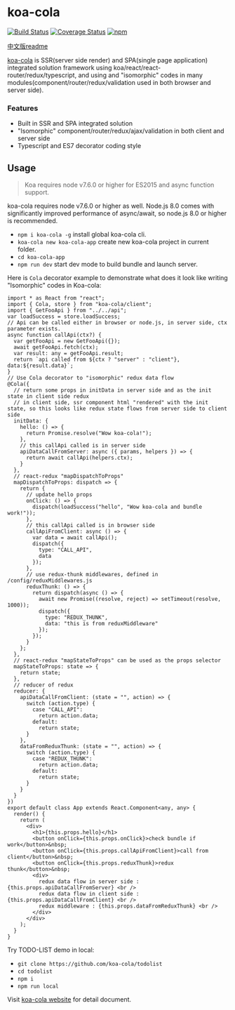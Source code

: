 
# koa-cola
[![Build Status](https://travis-ci.org/hcnode/koa-cola.svg?branch=master)](https://travis-ci.org/hcnode/koa-cola)
[![Coverage Status](https://coveralls.io/repos/github/hcnode/koa-cola/badge.svg?branch=master)](https://coveralls.io/github/hcnode/koa-cola?branch=master)
[![npm](https://img.shields.io/npm/v/koa-cola.svg)](https://www.npmjs.com/package/koa-cola)

[中文版readme](https://github.com/hcnode/koa-cola/blob/master/README_zh.md)

[koa-cola](https://koa-cola.github.io/) is SSR(server side render) and SPA(single page application) integrated solution framework using koa/react/react-router/redux/typescript, and using and "isomorphic" codes in many modules(component/router/redux/validation used in both browser and server side).


### Features
* Built in SSR and SPA integrated solution
* "Isomorphic" component/router/redux/ajax/validation in both client and server side
* Typescript and ES7 decorator coding style


## Usage

> Koa requires node v7.6.0 or higher for ES2015 and async function support.

koa-cola requires node v7.6.0 or higher as well. Node.js 8.0 comes with significantly improved performance of async/await, so node.js 8.0 or higher is recommended. 

* `npm i koa-cola -g` install global koa-cola cli.
* `koa-cola new koa-cola-app` create new koa-cola project in current folder.
* `cd koa-cola-app`
* `npm run dev` start dev mode to build bundle and launch server.

Here is `Cola` decorator example to demonstrate what does it look like writing "Isomorphic" codes in Koa-cola:

```tsx
import * as React from "react";
import { Cola, store } from "koa-cola/client";
import { GetFooApi } from "../../api";
var loadSuccess = store.loadSuccess;
// Api can be called either in browser or node.js, in server side, ctx parameter exists.
async function callApi(ctx?) {
  var getFooApi = new GetFooApi({});
  await getFooApi.fetch(ctx);
  var result: any = getFooApi.result;
  return `api called from ${ctx ? "server" : "client"}, data:${result.data}`;
}
// Use Cola decorator to "isomorphic" redux data flow
@Cola({
  // return some props in initData in server side and as the init state in client side redux
  // in client side, ssr component html "rendered" with the init state, so this looks like redux state flows from server side to client side
  initData: {
    hello: () => {
      return Promise.resolve("Wow koa-cola!");
    },
    // this callApi called is in server side
    apiDataCallFromServer: async ({ params, helpers }) => {
      return await callApi(helpers.ctx);
    }
  },
  // react-redux "mapDispatchToProps"
  mapDispatchToProps: dispatch => {
    return {
      // update hello props 
      onClick: () => {
        dispatch(loadSuccess("hello", "Wow koa-cola and bundle work!"));
      },
      // this callApi called is in browser side
      callApiFromClient: async () => {
        var data = await callApi();
        dispatch({
          type: "CALL_API",
          data
        });
      },
      // use redux-thunk middlewares, defined in /config/reduxMiddlewares.js
      reduxThunk: () => {
        return dispatch(async () => {
          await new Promise((resolve, reject) => setTimeout(resolve, 1000));
          dispatch({
            type: "REDUX_THUNK",
            data: "this is from reduxMiddleware"
          });
        });
      }
    };
  },
  // react-redux "mapStateToProps" can be used as the props selector
  mapStateToProps: state => {
    return state;
  },
  // reducer of redux
  reducer: {
    apiDataCallFromClient: (state = "", action) => {
      switch (action.type) {
        case "CALL_API":
          return action.data;
        default:
          return state;
      }
    },
    dataFromReduxThunk: (state = "", action) => {
      switch (action.type) {
        case "REDUX_THUNK":
          return action.data;
        default:
          return state;
      }
    }
  }
})
export default class App extends React.Component<any, any> {
  render() {
    return (
      <div>
        <h1>{this.props.hello}</h1>
        <button onClick={this.props.onClick}>check bundle if work</button>&nbsp;
        <button onClick={this.props.callApiFromClient}>call from client</button>&nbsp;
        <button onClick={this.props.reduxThunk}>redux thunk</button>&nbsp;
        <div>
          redux data flow in server side : {this.props.apiDataCallFromServer} <br />
          redux data flow in client side : {this.props.apiDataCallFromClient} <br />
          redux middleware : {this.props.dataFromReduxThunk} <br />
        </div>
      </div>
    );
  }
}

```


Try TODO-LIST demo in local:

* `git clone https://github.com/koa-cola/todolist`
* `cd todolist`
* `npm i`
* `npm run local`


Visit [koa-cola website](https://koa-cola.github.io/) for detail document.
